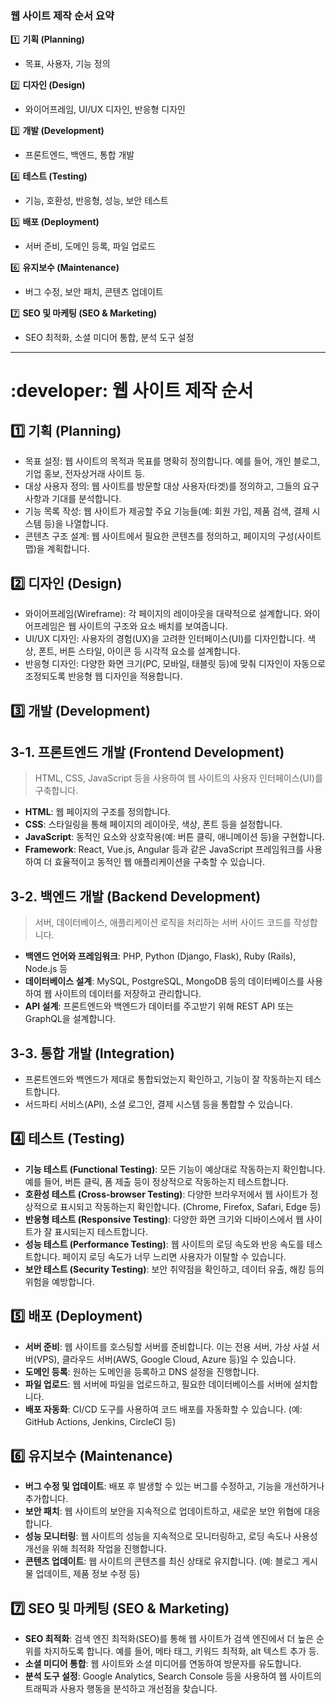 ### **웹 사이트 제작 순서 요약**

1️⃣ **기획 (Planning)**
* 목표, 사용자, 기능 정의

2️⃣ **디자인 (Design)**
* 와이어프레임, UI/UX 디자인, 반응형 디자인

3️⃣ **개발 (Development)**
* 프론트엔드, 백엔드, 통합 개발

4️⃣ **테스트 (Testing)**
* 기능, 호환성, 반응형, 성능, 보안 테스트

5️⃣ **배포 (Deployment)**
* 서버 준비, 도메인 등록, 파일 업로드

6️⃣ **유지보수 (Maintenance)**
* 버그 수정, 보안 패치, 콘텐츠 업데이트

7️⃣ **SEO 및 마케팅 (SEO & Marketing)**
* SEO 최적화, 소셜 미디어 통합, 분석 도구 설정

* * *

# :developer: **웹 사이트 제작 순서**

## 1️⃣ **기획 (Planning)**

* 목표 설정: 웹 사이트의 목적과 목표를 명확히 정의합니다. 예를 들어, 개인 블로그, 기업 홍보, 전자상거래 사이트 등.
* 대상 사용자 정의: 웹 사이트를 방문할 대상 사용자(타겟)를 정의하고, 그들의 요구 사항과 기대를 분석합니다.
* 기능 목록 작성: 웹 사이트가 제공할 주요 기능들(예: 회원 가입, 제품 검색, 결제 시스템 등)을 나열합니다.
* 콘텐츠 구조 설계: 웹 사이트에서 필요한 콘텐츠를 정의하고, 페이지의 구성(사이트맵)을 계획합니다.

## 2️⃣ **디자인 (Design)**

* 와이어프레임(Wireframe): 각 페이지의 레이아웃을 대략적으로 설계합니다. 와이어프레임은 웹 사이트의 구조와 요소 배치를 보여줍니다.
* UI/UX 디자인: 사용자의 경험(UX)을 고려한 인터페이스(UI)를 디자인합니다. 색상, 폰트, 버튼 스타일, 아이콘 등 시각적 요소를 설계합니다.
* 반응형 디자인: 다양한 화면 크기(PC, 모바일, 태블릿 등)에 맞춰 디자인이 자동으로 조정되도록 반응형 웹 디자인을 적용합니다.

## 3️⃣ **개발 (Development)**

## **3-1. 프론트엔드 개발 (Frontend Development)**

> HTML, CSS, JavaScript 등을 사용하여 웹 사이트의 사용자 인터페이스(UI)를 구축합니다.

* **HTML**: 웹 페이지의 구조를 정의합니다.
* **CSS**: 스타일링을 통해 페이지의 레이아웃, 색상, 폰트 등을 설정합니다.
* **JavaScript**: 동적인 요소와 상호작용(예: 버튼 클릭, 애니메이션 등)을 구현합니다.
* **Framework**: React, Vue.js, Angular 등과 같은 JavaScript 프레임워크를 사용하여 더 효율적이고 동적인 웹 애플리케이션을 구축할 수 있습니다.

## **3-2. 백엔드 개발 (Backend Development)**

> 서버, 데이터베이스, 애플리케이션 로직을 처리하는 서버 사이드 코드를 작성합니다.

* **백엔드 언어와 프레임워크**: PHP, Python (Django, Flask), Ruby (Rails), Node.js 등
* **데이터베이스 설계**: MySQL, PostgreSQL, MongoDB 등의 데이터베이스를 사용하여 웹 사이트의 데이터를 저장하고 관리합니다.
* **API 설계**: 프론트엔드와 백엔드가 데이터를 주고받기 위해 REST API 또는 GraphQL을 설계합니다.

## **3-3. 통합 개발 (Integration)**

* 프론트엔드와 백엔드가 제대로 통합되었는지 확인하고, 기능이 잘 작동하는지 테스트합니다.
* 서드파티 서비스(API), 소셜 로그인, 결제 시스템 등을 통합할 수 있습니다.

## 4️⃣ **테스트 (Testing)**

* **기능 테스트 (Functional Testing)**: 모든 기능이 예상대로 작동하는지 확인합니다. 예를 들어, 버튼 클릭, 폼 제출 등이 정상적으로 작동하는지 테스트합니다.
* **호환성 테스트 (Cross-browser Testing)**: 다양한 브라우저에서 웹 사이트가 정상적으로 표시되고 작동하는지 확인합니다. (Chrome, Firefox, Safari, Edge 등)
* **반응형 테스트 (Responsive Testing)**: 다양한 화면 크기와 디바이스에서 웹 사이트가 잘 표시되는지 테스트합니다.
* **성능 테스트 (Performance Testing)**: 웹 사이트의 로딩 속도와 반응 속도를 테스트합니다. 페이지 로딩 속도가 너무 느리면 사용자가 이탈할 수 있습니다.
* **보안 테스트 (Security Testing)**: 보안 취약점을 확인하고, 데이터 유출, 해킹 등의 위험을 예방합니다.

## 5️⃣ **배포 (Deployment)**

* **서버 준비**: 웹 사이트를 호스팅할 서버를 준비합니다. 이는 전용 서버, 가상 사설 서버(VPS), 클라우드 서버(AWS, Google Cloud, Azure 등)일 수 있습니다.
* **도메인 등록**: 원하는 도메인을 등록하고 DNS 설정을 진행합니다.
* **파일 업로드**: 웹 서버에 파일을 업로드하고, 필요한 데이터베이스를 서버에 설치합니다.
* **배포 자동화**: CI/CD 도구를 사용하여 코드 배포를 자동화할 수 있습니다. (예: GitHub Actions, Jenkins, CircleCI 등)

## 6️⃣ **유지보수 (Maintenance)**

* **버그 수정 및 업데이트**: 배포 후 발생할 수 있는 버그를 수정하고, 기능을 개선하거나 추가합니다.
* **보안 패치**: 웹 사이트의 보안을 지속적으로 업데이트하고, 새로운 보안 위협에 대응합니다.
* **성능 모니터링**: 웹 사이트의 성능을 지속적으로 모니터링하고, 로딩 속도나 사용성 개선을 위해 최적화 작업을 진행합니다.
* **콘텐츠 업데이트**: 웹 사이트의 콘텐츠를 최신 상태로 유지합니다. (예: 블로그 게시물 업데이트, 제품 정보 수정 등)

## 7️⃣ **SEO 및 마케팅 (SEO & Marketing)**

* **SEO 최적화**: 검색 엔진 최적화(SEO)를 통해 웹 사이트가 검색 엔진에서 더 높은 순위를 차지하도록 합니다. 예를 들어, 메타 태그, 키워드 최적화, alt 텍스트 추가 등.
* **소셜 미디어 통합**: 웹 사이트와 소셜 미디어를 연동하여 방문자를 유도합니다.
* **분석 도구 설정**: Google Analytics, Search Console 등을 사용하여 웹 사이트의 트래픽과 사용자 행동을 분석하고 개선점을 찾습니다.
